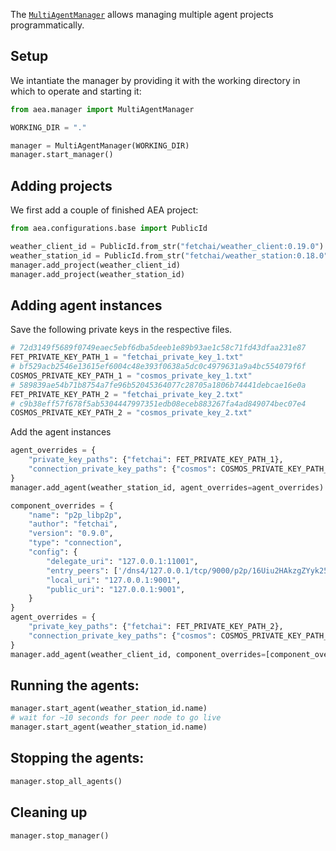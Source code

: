 
The <a href="../api/manager">`MultiAgentManager`</a> allows managing multiple agent projects programmatically.

## Setup

We intantiate the manager by providing it with the working directory in which to operate and starting it:

``` python
from aea.manager import MultiAgentManager

WORKING_DIR = "."

manager = MultiAgentManager(WORKING_DIR)
manager.start_manager()
```

## Adding projects

We first add a couple of finished AEA project:

``` python
from aea.configurations.base import PublicId

weather_client_id = PublicId.from_str("fetchai/weather_client:0.19.0")
weather_station_id = PublicId.from_str("fetchai/weather_station:0.18.0")
manager.add_project(weather_client_id)
manager.add_project(weather_station_id)
```

## Adding agent instances

Save the following private keys in the respective files.
``` python
# 72d3149f5689f0749eaec5ebf6dba5deeb1e89b93ae1c58c71fd43dfaa231e87
FET_PRIVATE_KEY_PATH_1 = "fetchai_private_key_1.txt"
# bf529acb2546e13615ef6004c48e393f0638a5dc0c4979631a9a4bc554079f6f
COSMOS_PRIVATE_KEY_PATH_1 = "cosmos_private_key_1.txt"
# 589839ae54b71b8754a7fe96b52045364077c28705a1806b74441debcae16e0a
FET_PRIVATE_KEY_PATH_2 = "fetchai_private_key_2.txt"
# c9b38eff57f678f5ab5304447997351edb08eceb883267fa4ad849074bec07e4
COSMOS_PRIVATE_KEY_PATH_2 = "cosmos_private_key_2.txt"
```

Add the agent instances
``` python
agent_overrides = {
    "private_key_paths": {"fetchai": FET_PRIVATE_KEY_PATH_1},
    "connection_private_key_paths": {"cosmos": COSMOS_PRIVATE_KEY_PATH_1}
}
manager.add_agent(weather_station_id, agent_overrides=agent_overrides)

component_overrides = {
    "name": "p2p_libp2p",
    "author": "fetchai",
    "version": "0.9.0",
    "type": "connection",
    "config": {
        "delegate_uri": "127.0.0.1:11001",
        "entry_peers": ['/dns4/127.0.0.1/tcp/9000/p2p/16Uiu2HAkzgZYyk25XjAhmgXcdMbahrHYi18uuAzHuxPn1KkdmLRw'],
        "local_uri": "127.0.0.1:9001",
        "public_uri": "127.0.0.1:9001",
    }
}
agent_overrides = {
    "private_key_paths": {"fetchai": FET_PRIVATE_KEY_PATH_2},
    "connection_private_key_paths": {"cosmos": COSMOS_PRIVATE_KEY_PATH_2}
}
manager.add_agent(weather_client_id, component_overrides=[component_overrides], agent_overrides=agent_overrides)
```

## Running the agents:

``` python
manager.start_agent(weather_station_id.name)
# wait for ~10 seconds for peer node to go live
manager.start_agent(weather_station_id.name)
```

## Stopping the agents:

``` python
manager.stop_all_agents()
```

## Cleaning up

``` python
manager.stop_manager()
```